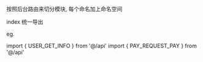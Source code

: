 按照后台路由来切分模块, 每个命名加上命名空间

index 统一导出

eg.

import { USER_GET_INFO } from '@/api'
import { PAY_REQUEST_PAY } from '@/api'